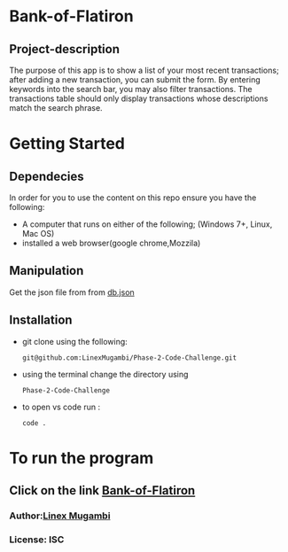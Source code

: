 
# Bank-of-Flatiron

## Project-description
<p>The purpose of this app is to show a list of your most recent transactions; after adding a new transaction, you can submit the form. By entering keywords into the search bar, you may also filter transactions. The transactions table should only display transactions whose descriptions match the search phrase.<p>

# Getting Started
## Dependecies
In order for you to use the content on this repo ensure you have the following:

- A computer that runs on either of the following; (Windows 7+, Linux, Mac OS)
- installed a web browser(google chrome,Mozzila)
## Manipulation
Get the json file from from [db.json](https://docs.google.com/document/d/1EWN0qLfAWfgzO1N2P8H5WmrsTx0nMkhp3s-rXVESTNA/edit)

## Installation
- git clone using the following:

      git@github.com:LinexMugambi/Phase-2-Code-Challenge.git

- using the terminal change the directory using
 
      Phase-2-Code-Challenge
- to open vs code run :

      code .
# To run the program
## Click on the link [Bank-of-Flatiron](https://bankofflatiron-jet.vercel.app/)

### Author:[Linex Mugambi](https://github.com/LinexMugambi)
### License: ISC

